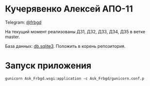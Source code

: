 # Кучерявенко Алексей АПО-11

Telegram: [@frbgd](https://t.me/frbgd)

На текущий момент реализованы ДЗ1, ДЗ2, ДЗ3, ДЗ4, ДЗ5 в ветке master.

База данных: [db.sqlite3](https://yadi.sk/d/DG82mhz-o01Tzg). Положить в корень репозитория.

# Запуск приложения

```gunicorn Ask_Frbgd.wsgi:application -c Ask_Frbgd/gunicorn.conf.p```
